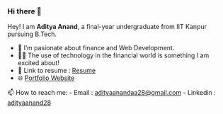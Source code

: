 ### Hi there 👋

Hey! I am **Aditya Anand**, a final-year undergraduate from IIT Kanpur pursuing B.Tech. 

- 🌱 I’m pasionate about finance and Web Development.
- 👨‍💻 The use of technology in the financial world is something I am excited about!
- 💬 Link to resume : [Resume][1]
- 🌐 [Portfolio Website](https://adityaanand28.github.io/)

📫 How to reach me: 
        - Email : adityaanandaa28@gmail.com
        - Linkedin : [adityaanand28][2]

 
 
 [1]: https://adityaanand28.github.io/AdityaAnand_Resume.pdf                                    "Resume"
 [2]: https://www.linkedin.com/in/adityaanand28/                                                "adityaanand28"
